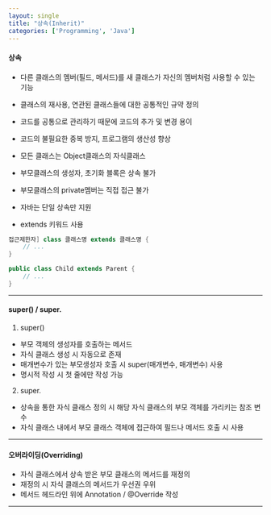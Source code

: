 ```yaml
---
layout: single
title: "상속(Inherit)"
categories: ['Programming', 'Java']
---
```

   
#### 상속
* 다른 클래스의 멤버(필드, 메서드)를 새 클래스가 자신의 멤버처럼 사용할 수 있는 기능
* 클래스의 재사용, 연관된 클래스들에 대한 공통적인 규약 정의
* 코드를 공통으로 관리하기 때문에 코드의 추가 및 변경 용이
* 코드의 불필요한 중복 방지, 프로그램의 생산성 향상   
    
* 모든 클래스는 Object클래스의 자식클래스
* 부모클래스의 생성자, 초기화 블록은 상속 불가
* 부모클래스의 private멤버는 직접 접근 불가
* 자바는 단일 상속만 지원   
   
* extends 키워드 사용   
``` java
접근제한자] class 클래스명 extends 클래스명 {
    // ...
}

public class Child extends Parent {
    // ...
}
```   
   
***
#### super() / super.
1) super()   
* 부모 객체의 생성자를 호출하는 메서드
* 자식 클래스 생성 시 자동으로 존재
* 매개변수가 있는 부모생성자 호출 시 super(매개변수, 매개변수) 사용   
* 명시적 작성 시 첫 줄에만 작성 가능   
   
2) super.   
* 상속을 통한 자식 클래스 정의 시 해당 자식 클래스의 부모 객체를 가리키는 참조 변수
* 자식 클래스 내에서 부모 클래스 객체에 접근하여 필드나 메서드 호출 시 사용   
   
***
#### 오버라이딩(Overriding)
* 자식 클래스에서 상속 받은 부모 클래스의 메서드를 재정의
* 재정의 시 자식 클래스의 메서드가 우선권 우위
* 메서드 헤드라인 위에 Annotation / @Override 작성   
   
***